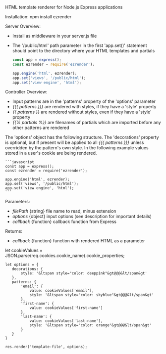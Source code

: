 HTML template renderer for Node.js Express applications

Installation:
  npm install ezrender

Server Overview:
  - Install as middleware in your server.js file
  - The '/public/html' path parameter in the first 'app.set()' statement should point to the directory where your HTML templates and partials

    ```javascript
    const app = express();
    const ezrender = require('ezrender');

    app.engine('html', ezrender);
    app.set('views', '/public/html');
    app.set('view engine', 'html');
    ```

Controller Overview:
  - Input patterns are in the 'patterns' property of the 'options' parameter
  - *{{{ patterns }}}* are rendered with styles, if they have a 'style' property
  - *{{ patterns }}* are rendered without styles, even if they have a 'style' property
  - *{{% partials %}}* are filenames of partials which are imported before any other patterns are rendered
  
  The 'options' object has the following structure. The 'decorations' property is optional, but if present will be applied to all *{{{ patterns }}}* unless overridden by the pattern's own style. In the following example values stored in a user's cookie are being rendered.

    ```javascript
    const app = express();
    const ezrender = require('ezrender');

    app.engine('html', ezrender);
    app.set('views', '/public/html');
    app.set('view engine', 'html');
    ```

Parameters:
  - *filePath* {string} file name to read, minus extension
  - *options* {object} input options (see description for important details)
  - *callback* {function} callback function from Express

Returns:
  - *callback* {function} function with rendered HTML as a parameter

  let cookieValues = JSON.parse(req.cookies.cookie_name).cookie_properties;

    let options = {
       decorations: {
           style: '&ltspan style="color: deeppink"&gt@@@&lt/span&gt'
       },
       patterns: {
           'email': {
               value: cookieValues['email'],
               style: '&ltspan style="color: skyblue"&gt@@@&lt/span&gt'
           },
           'first-name': {
               value: cookieValues['first-name']
           },
           'last-name': {
               value: cookieValues['last-name'],
               style: '&ltspan style="color: orange"&gt@@@&lt/span&gt'
           }
       }
    }

    res.render('template-file', options);